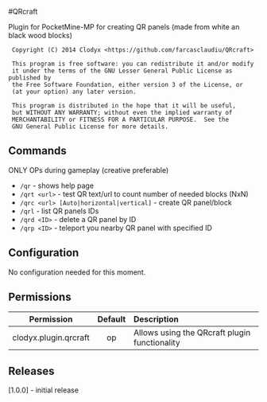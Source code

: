#QRcraft

Plugin for PocketMine-MP for creating QR panels (made from white an black wood blocks)

     Copyright (C) 2014 Clodyx <https://github.com/farcasclaudiu/QRcraft>

     This program is free software: you can redistribute it and/or modify
     it under the terms of the GNU Lesser General Public License as published by
     the Free Software Foundation, either version 3 of the License, or
     (at your option) any later version.

     This program is distributed in the hope that it will be useful,
     but WITHOUT ANY WARRANTY; without even the implied warranty of
     MERCHANTABILITY or FITNESS FOR A PARTICULAR PURPOSE.  See the
     GNU General Public License for more details.


## Commands

ONLY OPs during gameplay (creative preferable)
* `/qr` - shows help page
* `/qrt <url>` - test QR text/url to count number of needed blocks (NxN)
* `/qrc <url> [Auto|horizontal|vertical]` - create QR panel/block
* `/qrl` - list QR panels IDs
* `/qrd <ID>` - delete a QR panel by ID
* `/qrp <ID>` - teleport you nearby QR panel with specified ID


## Configuration
No configuration needed for this moment.

## Permissions

| Permission | Default | Description |
| :---: | :---: | :--- |
| clodyx.plugin.qrcraft | op | Allows using the QRcraft plugin functionality |



## Releases
[1.0.0] - initial release
